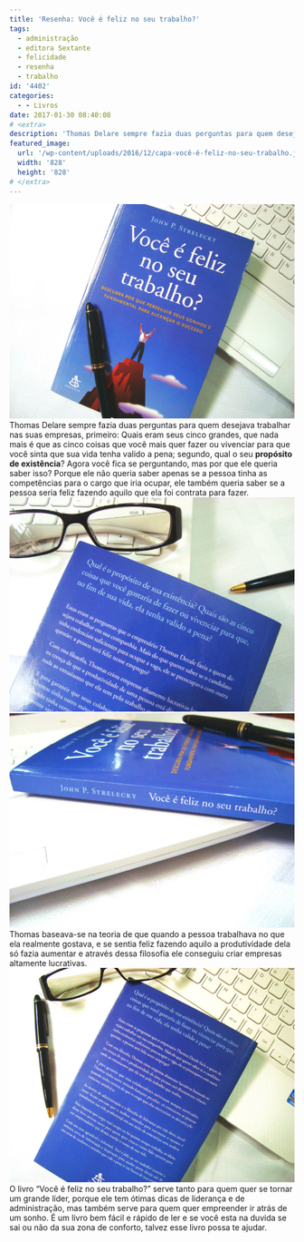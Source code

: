 ```yaml
---
title: 'Resenha: Você é feliz no seu trabalho?'
tags:
  - administração
  - editora Sextante
  - felicidade
  - resenha
  - trabalho
id: '4402'
categories:
  - - Livros
date: 2017-01-30 08:40:08
# <extra>
description: 'Thomas Delare sempre fazia duas perguntas para quem desejava trabalhar nas suas empresas, primeiro: Quais eram seus cinco grandes, que nada mais é que as cinco coisas que você mais quer fazer ou vivenciar para que você sinta que sua vida tenha valido a pena; segundo, qual o seu propósito de existência? Agora você fica se perguntando, mas por que ele queria saber isso? Porque ele não queria saber apenas se a pessoa tinha as competências para o cargo que iria ocupar, ele também queria saber se a pessoa seria feliz fazendo aquilo que ela foi contrata para fazer. Thomas baseava-se na teoria de que quando a pessoa trabalhava no que ela realmente gostava, e se sentia feliz fazendo aquilo a produtividade dela só fazia aumentar e através dessa filosofia ele conseguiu criar empresas altamente lucrativas. O livro “Você é &hellip;'
featured_image: 
  url: '/wp-content/uploads/2016/12/capa-você-é-feliz-no-seu-trabalho.jpg'
  width: '828'
  height: '828'
# </extra>
---
```


![livro - você é feliz no seu trabalho - resenha](/wp-content/uploads/2016/12/capa-você-é-feliz-no-seu-trabalho.jpg) Thomas Delare sempre fazia duas perguntas para quem desejava trabalhar nas suas empresas, primeiro: Quais eram seus cinco grandes, que nada mais é que as cinco coisas que você mais quer fazer ou vivenciar para que você sinta que sua vida tenha valido a pena; segundo, qual o seu **propósito de existência**? Agora você fica se perguntando, mas por que ele queria saber isso? Porque ele não queria saber apenas se a pessoa tinha as competências para o cargo que iria ocupar, ele também queria saber se a pessoa seria feliz fazendo aquilo que ela foi contrata para fazer. ![resenha - você é feliz no seu trabalho?](/wp-content/uploads/2016/12/resenha-do-livro-você-é-feliz-no-seu-trabalho.jpg) ![resumo - você é feliz no seu trabalho ?](/wp-content/uploads/2016/12/lombada-livro-você-é-feliz-no-seu-trabalho.jpg) Thomas baseava-se na teoria de que quando a pessoa trabalhava no que ela realmente gostava, e se sentia feliz fazendo aquilo a produtividade dela só fazia aumentar e através dessa filosofia ele conseguiu criar empresas altamente lucrativas. ![resenha do livro : você é feliz no seu trabalho](/wp-content/uploads/2016/12/contra-capa-livro-você-é-feliz-no-seu-trabalho.jpg) O livro “Você é feliz no seu trabalho?” serve tanto para quem quer se tornar um grande líder, porque ele tem ótimas dicas de liderança e de administração, mas também serve para quem quer empreender ir atrás de um sonho. É um livro bem fácil e rápido de ler e se você esta na duvida se sai ou não da sua zona de conforto, talvez esse livro possa te ajudar.
